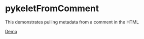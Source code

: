 # pykeletFromComment
This demonstrates pulling metadata from a comment in the HTML

[Demo](https://html-preview.github.io/?url=https://github.com/akingdom/pykeletFromComment/main/example.html)
